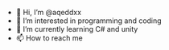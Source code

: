 - 👋 Hi, I’m @aqeddxx
- 👀 I’m interested in programming and coding
- 🌱 I’m currently learning C# and unity
- 📫 How to reach me 

<!---
aqeddxx/aqeddxx is a ✨ special ✨ repository because its `README.md` (this file) appears on your GitHub profile.
You can click the Preview link to take a look at your changes.
--->
